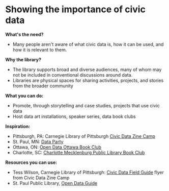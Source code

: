 # Showing the importance of civic data

**What's the need?**

* Many people aren't aware of what civic data is, how it can be used, and how it is relevant to them.

**Why the library?**  

* The library supports broad and diverse audiences, many of whom may not be included in conventional discussions around data.
* Libraries are physical spaces for sharing activities, projects, and stories from the broader community

**What you can do:**

* Promote, through storytelling and case studies, projects that use civic data
* Host data art installations, speaker series, data book clubs

**Inspiration:**

* Pittsburgh, PA: Carnegie Library of Pittsburgh [Civic Data Zine Camp](http://yalsa.ala.org/blog/2017/09/28/civic-data-zine-camp/)
* St. Paul, MN: [Data Party](https://sppl.org/data-party/)
* Ottawa, ON: [Open Data Ottawa Book Club](https://opendataottawa.tumblr.com/post/97848763391/open-data-book-club)
* Charlotte, SC: [Charlotte Mecklenburg Public Library Book Club](https://plancharlotte.org/story/matthew-desmond-evicted-charlotte-nc-book-club)

**Resources you can use:**

* Tess Wilson, Carnegie Library of Pittsburgh: [Civic Data Field Guide](https://github.com/civic-switchboard/guide/raw/master/toolkit/Civic%20Data%20Field%20Guide.png) flyer from Civic Data Zine Camp
* St. Paul Public Library, [Open Data Guide](https://d4804za1f1gw.cloudfront.net/wp-content/uploads/sites/40/2019/07/08111351/open_saint_paul_guide.pdf)

